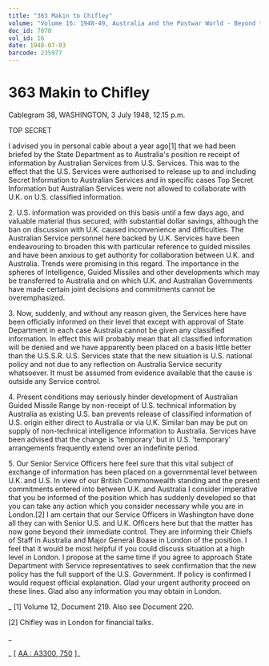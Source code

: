 ```yaml
---
title: "363 Makin to Chifley"
volume: "Volume 16: 1948-49, Australia and the Postwar World - Beyond the Region"
doc_id: 7078
vol_id: 16
date: 1948-07-03
barcode: 235977
---
```


# 363 Makin to Chifley

Cablegram 38, WASHINGTON, 3 July 1948, 12.15 p.m.

TOP SECRET

I advised you in personal cable about a year ago[1] that we had been briefed by the State Department as to Australia's position re receipt of information by Australian Services from U.S. Services. This was to the effect that the U.S. Services were authorised to release up to and including Secret Information to Australian Services and in specific cases Top Secret Information but Australian Services were not allowed to collaborate with U.K. on U.S. classified information.

2\. U.S. information was provided on this basis until a few days ago, and valuable material thus secured, with substantial dollar savings, although the ban on discussion with U.K. caused inconvenience and difficulties. The Australian Service personnel here backed by U.K. Services have been endeavouring to broaden this with particular reference to guided missiles and have been anxious to get authority for collaboration between U.K. and Australia. Trends were promising in this regard. The importance in the spheres of Intelligence, Guided Missiles and other developments which may be transferred to Australia and on which U.K. and Australian Governments have made certain joint decisions and commitments cannot be overemphasized.

3\. Now, suddenly, and without any reason given, the Services here have been officially informed on their level that except with approval of State Department in each case Australia cannot be given any classified information. In effect this will probably mean that all classified information will be denied and we have apparently been placed on a basis little better than the U.S.S.R. U.S. Services state that the new situation is U.S. national policy and not due to any reflection on Australia Service security whatsoever. It must be assumed from evidence available that the cause is outside any Service control.

4\. Present conditions may seriously hinder development of Australian Guided Missile Range by non-receipt of U.S. technical information by Australia as existing U.S. ban prevents release of classified information of U.S. origin either direct to Australia or via U.K. Similar ban may be put on supply of non-technical intelligence information to Australia. Services have been advised that the change is 'temporary' but in U.S. 'temporary' arrangements frequently extend over an indefinite period.

5\. Our Senior Service Officers here feel sure that this vital subject of exchange of information has been placed on a governmental level between U.K. and U.S. In view of our British Commonwealth standing and the present commitments entered into between U.K. and Australia I consider imperative that you be informed of the position which has suddenly developed so that you can take any action which you consider necessary while you are in London.[2] I am certain that our Service Officers in Washington have done all they can with Senior U.S. and U.K. Officers here but that the matter has now gone beyond their immediate control. They are informing their Chiefs of Staff in Australia and Major General Boase in London of the position. I feel that it would be most helpful if you could discuss situation at a high level in London. I propose at the same time if you agree to approach State Department with Service representatives to seek confirmation that the new policy has the full support of the U.S. Government. If policy is confirmed I would request official explanation. Glad your urgent authority proceed on these lines. Glad also any information you may obtain in London.

_ [1] Volume 12, Document 219. Also see Document 220.

[2] Chifley was in London for financial talks.

_

_ [ [AA : A3300, 750](http://www.naa.gov.au/cgi-bin/Search?O=I&Number=235977) ]_
